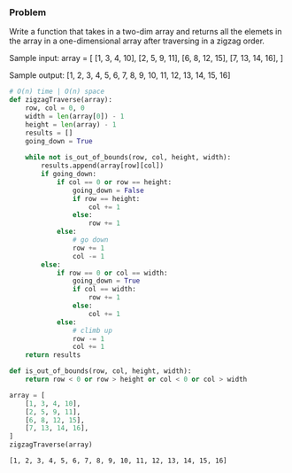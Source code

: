 ### Problem
Write a function that takes in a two-dim array and returns all the elemets in the array in a one-dimensional array after traversing in a zigzag order.

Sample input:
array = [
    [1, 3, 4, 10],
    [2, 5, 9, 11],
    [6, 8, 12, 15],
    [7, 13, 14, 16],
]

Sample output:
[1, 2, 3, 4, 5, 6, 7, 8, 9, 10, 11, 12, 13, 14, 15, 16]


```python
# O(n) time | O(n) space
def zigzagTraverse(array):
    row, col = 0, 0
    width = len(array[0]) - 1
    height = len(array) - 1
    results = []
    going_down = True
    
    while not is_out_of_bounds(row, col, height, width):
        results.append(array[row][col])
        if going_down:
            if col == 0 or row == height:
                going_down = False
                if row == height:
                    col += 1
                else:
                    row += 1
            else:
                # go down
                row += 1
                col -= 1
        else:
            if row == 0 or col == width:
                going_down = True
                if col == width:
                    row += 1
                else:
                    col += 1
            else:
                # climb up
                row -= 1
                col += 1
    return results

def is_out_of_bounds(row, col, height, width):
    return row < 0 or row > height or col < 0 or col > width
```


```python
array = [
    [1, 3, 4, 10],
    [2, 5, 9, 11],
    [6, 8, 12, 15],
    [7, 13, 14, 16],
]
zigzagTraverse(array)
```




    [1, 2, 3, 4, 5, 6, 7, 8, 9, 10, 11, 12, 13, 14, 15, 16]




```python

```

